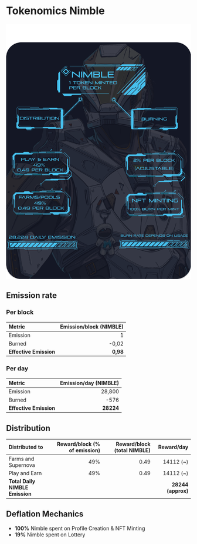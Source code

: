 # Tokenomics Nimble

![](../../.gitbook/assets/nimble-governance-2.png)



## **Emission rate** <a id="emission-rate"></a>

### **Per block**

| **Metric** | **Emission/block \(NIMBLE\)** |
| :--- | ---: |
| Emission | 1 |
| Burned | -0,02 |
| **Effective Emission** | **0,98** |

### Per day <a id="per-day"></a>

| **Metric** | **Emission/day \(NIMBLE\)** |
| :--- | ---: |
| Emission | 28,800 |
| Burned | -576 |
| **Effective Emission** | **28224** |

## Distribution <a id="distribution"></a>

| Distributed to | Reward/block \(% of emission\) | Reward/block \(total NIMBLE\) | Reward/day |
| :--- | ---: | ---: | ---: |
| Farms and Supernova | 49% | 0.49 | 14112 \(~\) |
| Play and Earn | 49% | 0.49 | 14112 \(~\) |
| **Total Daily NIMBLE Emission** |  |  | **28244 \(approx\)** |

## Deflation Mechanics

* **100%** Nimble spent on Profile Creation & NFT Minting
* **19%** Nimble spent on Lottery

